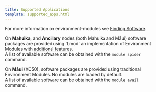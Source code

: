 ```yaml
---
title: Supported Applications
template: supported_apps.html
---
```


For more information on environment-modules see [Finding Software](../HPC_Software_Environment/Finding_Software.md).

On **Mahuika**, and **Ancillary** nodes (both Mahuika and Māui) software packages are provided using 'Lmod' an implementation of Environment Modules with [additional features](https://lmod.readthedocs.io/en/latest/010_user.html).  
A list of available software can be obtained with the `module spider` command.

On **Māui** (XC50), software packages are provided using traditional Environment Modules. No modules are loaded by default.  
A list of available software can be obtained with the `module avail` command.
